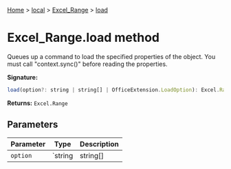 [Home](./index) &gt; [local](local.md) &gt; [Excel\_Range](local.excel_range.md) &gt; [load](local.excel_range.load.md)

# Excel\_Range.load method

Queues up a command to load the specified properties of the object. You must call "context.sync()" before reading the properties.

**Signature:**
```javascript
load(option?: string | string[] | OfficeExtension.LoadOption): Excel.Range;
```
**Returns:** `Excel.Range`

## Parameters

|  Parameter | Type | Description |
|  --- | --- | --- |
|  `option` | `string | string[] | OfficeExtension.LoadOption` |  |

